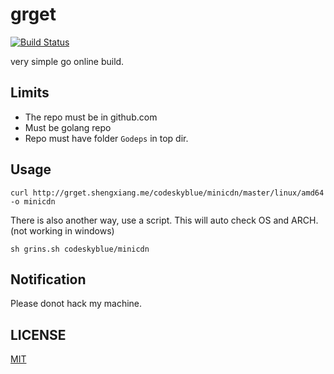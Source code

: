 # grget
[![Build Status](https://travis-ci.org/codeskyblue/grget.svg)](https://travis-ci.org/codeskyblue/grget)

very simple go online build.

## Limits
* The repo must be in github.com
* Must be golang repo
* Repo must have folder `Godeps` in top dir.

## Usage

```
curl http://grget.shengxiang.me/codeskyblue/minicdn/master/linux/amd64 -o minicdn
```

There is also another way, use a script. This will auto check OS and ARCH. (not working in windows)

```
sh grins.sh codeskyblue/minicdn
```

## Notification
Please donot hack my machine.

## LICENSE
[MIT](LICENSE)
